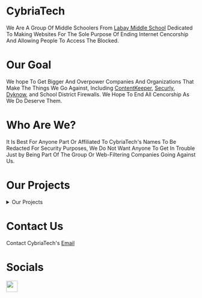 # CybriaTech

We Are A Group Of Middle Schoolers From <a href="https://www.cfisd.net/Labay">Labay Middle School</a> Dedicated To Making Websites For The Sole Purpose Of Ending Internet Cencorship And Allowing People To Access The Blocked.

# Our Goal

We hope To Get Bigger And Overpower Companies And Organizations That Make The Things We Go Against, Including <a href="https://www.contentkeeper.com/">ContentKeeper</a>, <a href="https://www.securly.com/">Securly</a>, <a href="https://www.dyknow.com/">Dyknow</a>, and  School District Firewalls. We Hope To End All Cencorship As We Do Deserve Them.

# Who Are We?

It Is Best For Anyone Part Or Affiliated To CybriaTech's Names To Be Redacted For Security Purposes, We Do Not Want Anyone To Get In Trouble Just by Being Part Of The Group Or Web-Filtering Companies Going Against Us.

# Our Projects

<details>
<summary>Our Projects</summary>

  ## Finished
  - <a href="https://github.com/CybriaTech/CybriaTTS">CybriaTTS</a>
  - <a href="https://github.com/CybriaTech/CybriaBookmarklets">CybriaBookmarklets</a>

  ## Upcoming
  - CybriaTech OS
  - Gamma Proxy

  ## Unfinished
  - <a href="https://github.com/CybriaTech/CybriaTV">CybriaTV</a>
  - <a href="https://github.com/CybriaTech/Antimatter">Antimatter Proxy</a>
  - <a href="https://github.com/CybriaTech/CybriaGPT-Version-1">CybriaGPT Version 1</a>
  - <a href="https://github.com/CybriaTech/CybriaGames">CybriaGames</a>
</details>

# Contact Us

Contact CybriaTech's <a href="mailto:timmytamle569@gmail.com">Email</a>

# Socials

<a href="https://discord.gg/D5ctHaHV"><img height="30px" src="https://img.shields.io/badge/Discord-7289DA?style=for-the-badge&logo=discord&logoColor=white"><img></a>
